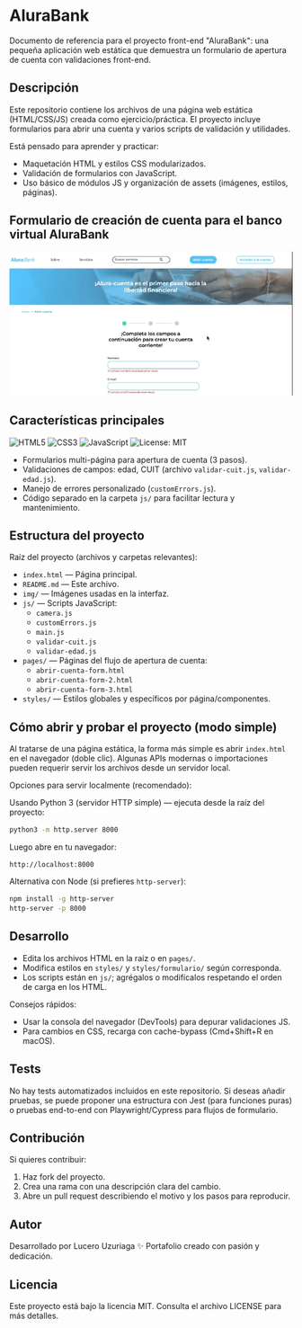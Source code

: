 # AluraBank

Documento de referencia para el proyecto front-end "AluraBank": una pequeña aplicación web estática que demuestra un formulario de apertura de cuenta con validaciones front-end.

## Descripción

Este repositorio contiene los archivos de una página web estática (HTML/CSS/JS) creada como ejercicio/práctica. El proyecto incluye formularios para abrir una cuenta y varios scripts de validación y utilidades.

Está pensado para aprender y practicar:
- Maquetación HTML y estilos CSS modularizados.
- Validación de formularios con JavaScript.
- Uso básico de módulos JS y organización de assets (imágenes, estilos, páginas).

## Formulario de creación de cuenta para el banco virtual AluraBank

![Formulario de creación de cuenta - AluraBank](img/alurabank1.gif)

## Características principales

![HTML5](https://img.shields.io/badge/HTML5-E34F26?style=flat&logo=html5&logoColor=white)
![CSS3](https://img.shields.io/badge/CSS3-1572B6?style=flat&logo=css3&logoColor=white)
![JavaScript](https://img.shields.io/badge/JavaScript-F7DF1E?style=flat&logo=javascript&logoColor=black)
![License: MIT](https://img.shields.io/badge/License-MIT-green.svg)


- Formularios multi-página para apertura de cuenta (3 pasos).
- Validaciones de campos: edad, CUIT (archivo `validar-cuit.js`, `validar-edad.js`).
- Manejo de errores personalizado (`customErrors.js`).
- Código separado en la carpeta `js/` para facilitar lectura y mantenimiento.

## Estructura del proyecto

Raíz del proyecto (archivos y carpetas relevantes):

- `index.html` — Página principal.
- `README.md` — Este archivo.
- `img/` — Imágenes usadas en la interfaz.
- `js/` — Scripts JavaScript:
	- `camera.js`
	- `customErrors.js`
	- `main.js`
	- `validar-cuit.js`
	- `validar-edad.js`
- `pages/` — Páginas del flujo de apertura de cuenta:
	- `abrir-cuenta-form.html`
	- `abrir-cuenta-form-2.html`
	- `abrir-cuenta-form-3.html`
- `styles/` — Estilos globales y específicos por página/componentes.

## Cómo abrir y probar el proyecto (modo simple)

Al tratarse de una página estática, la forma más simple es abrir `index.html` en el navegador (doble clic). Algunas APIs modernas o importaciones pueden requerir servir los archivos desde un servidor local.

Opciones para servir localmente (recomendado):

Usando Python 3 (servidor HTTP simple) — ejecuta desde la raíz del proyecto:

```bash
python3 -m http.server 8000
```

Luego abre en tu navegador:

```
http://localhost:8000
```

Alternativa con Node (si prefieres `http-server`):

```bash
npm install -g http-server
http-server -p 8000
```

## Desarrollo

- Edita los archivos HTML en la raíz o en `pages/`.
- Modifica estilos en `styles/` y `styles/formulario/` según corresponda.
- Los scripts están en `js/`; agrégalos o modifícalos respetando el orden de carga en los HTML.

Consejos rápidos:
- Usar la consola del navegador (DevTools) para depurar validaciones JS.
- Para cambios en CSS, recarga con cache-bypass (Cmd+Shift+R en macOS).

## Tests

No hay tests automatizados incluidos en este repositorio. Si deseas añadir pruebas, se puede proponer una estructura con Jest (para funciones puras) o pruebas end-to-end con Playwright/Cypress para flujos de formulario.

## Contribución

Si quieres contribuir:
1. Haz fork del proyecto.
2. Crea una rama con una descripción clara del cambio.
3. Abre un pull request describiendo el motivo y los pasos para reproducir.

## Autor

Desarrollado por Lucero Uzuriaga
✨ Portafolio creado con pasión y dedicación.

## Licencia

Este proyecto está bajo la licencia MIT.
Consulta el archivo LICENSE para más detalles.
